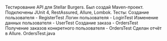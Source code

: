 Тестирование API для Stellar Burgers.
Был создай Maven-проект.
Подключены JUnit 4, RestAssured, Allure, Lombok.
Тесты:
Создание пользователя - RegisterTest
Логин пользователя - LoginTest
Изменение данных пользователя - UserTest
Создание заказа - OrdersTest
Получение заказов конкретного пользователя - OrdersTest
Сделан отчёт в Allure. OrdersTest.java
 
 
